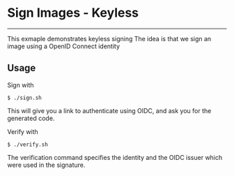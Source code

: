 # Sign Images - Keyless
---

This exmaple demonstrates keyless signing
The idea is that we sign an image using a OpenID Connect identity

## Usage

Sign with
```
$ ./sign.sh
```

This will give you a link to authenticate using OIDC, and ask you 
for the generated code.

Verify with
```
$ ./verify.sh
```

The verification command specifies the identity and the OIDC issuer which were used
in the signature.

